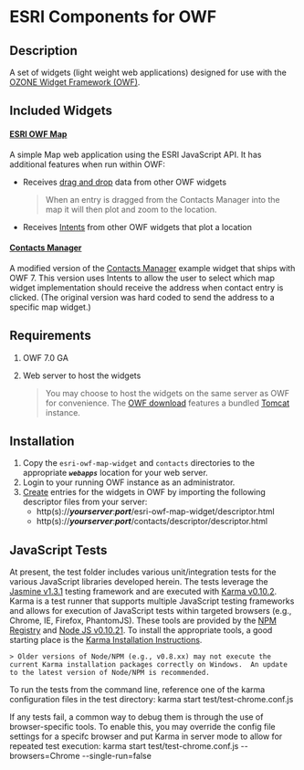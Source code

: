 # ESRI Components for OWF
 
## Description

A set of widgets (light weight web applications) designed for use with the [OZONE Widget Framework (OWF)](https://github.com/ozoneplatform/owf).

## Included Widgets

#### [ESRI OWF Map](esri-owf-map-widget)

A simple Map web application using the ESRI JavaScript API. It has additional features when run within OWF:

* Receives [drag and drop](https://github.com/ozoneplatform/owf/wiki/OWF-7-Developer-Widget-Drag-and-Drop-API) data from other OWF widgets

    > When an entry is dragged from the Contacts Manager into the map it will then plot and zoom to the location.

* Receives [Intents](https://github.com/ozoneplatform/owf/wiki/OWF-7-Developer-Widget-Intents-API) from other OWF widgets that plot a location

#### [Contacts Manager](contacts)

A modified version of the [Contacts Manager](https://github.com/ozoneplatform/owf/tree/master/web-app/examples/walkthrough/widgets/contacts) example widget that ships with OWF 7. This version uses Intents to allow the user to select which map widget implementation should receive the address when contact entry is clicked. (The original version was hard coded to send the address to a specific map widget.)

## Requirements

1. OWF 7.0 GA
2. Web server to host the widgets

    > You may choose to host the widgets on the same server as OWF for convenience. The [OWF download](https://www.owfgoss.org/download.html) features a bundled [Tomcat](http://tomcat.apache.org/) instance.

## Installation

1. Copy the `esri-owf-map-widget` and `contacts` directories to the appropriate **_`webapps`_** location for your web server.
2. Login to your running OWF instance as an administrator.
3. [Create](https://github.com/ozoneplatform/owf/wiki/OWF-7-Administrator-Creating-and-Editing-Widgets) entries for the widgets in OWF by importing the following descriptor files from your server:
    * http(s)://_**yourserver**_:_**port**_/esri-owf-map-widget/descriptor.html
    * http(s)://_**yourserver**_:_**port**_/contacts/descriptor/descriptor.html

## JavaScript Tests

At present, the test folder includes various unit/integration tests for the various JavaScript libraries developed herein.  The tests leverage the [Jasmine v1.3.1](http://pivotal.github.io/jasmine/) testing framework and are executed with [Karma v0.10.2](http://karma-runner.github.io/0.10/index.html).  Karma is a test runner that supports multiple JavaScript testing frameworks and allows for execution of JavaScript tests within targeted browsers (e.g., Chrome, IE, Firefox, PhantomJS).  These tools are provided by the [NPM Registry](http://npmjs.org/) and [Node JS v0.10.21](http://www.nodejs.org).  To install the appropriate tools, a good starting place is the [Karma Installation Instructions](http://karma-runner.github.io/0.10/intro/installation.html).

	> Older versions of Node/NPM (e.g., v0.8.xx) may not execute the current Karma installation packages correctly on Windows.  An update to the latest version of Node/NPM is recommended. 

To run the tests from the command line, reference one of the karma configuration files in the test directory:
	karma start test/test-chrome.conf.js

If any tests fail, a common way to debug them is through the use of browser-specific tools.  To enable this, you may override the config file settings for a specifc browser and put Karma in server mode to allow for repeated test execution:
	karma start test/test-chrome.conf.js --browsers=Chrome --single-run=false



